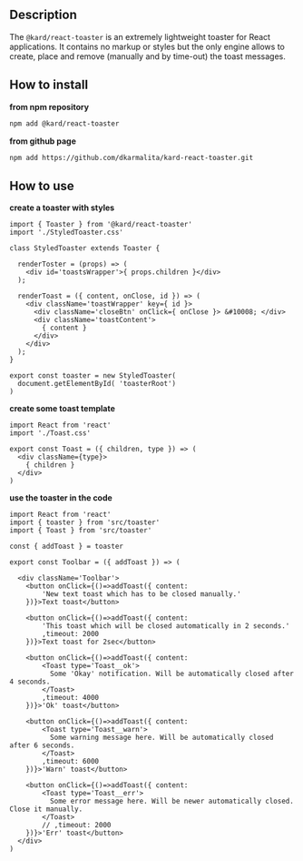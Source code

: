 ## Description

The `@kard/react-toaster` is an extremely lightweight toaster for React applications. It contains no markup or styles but the only engine allows to create, place and remove (manually and by time-out) the toast messages.

## How to install

**from npm repository**
```sh
npm add @kard/react-toaster
```

**from github page**
```sh
npm add https://github.com/dkarmalita/kard-react-toaster.git
```

## How to use

**create a toaster with styles**
```
import { Toaster } from '@kard/react-toaster'
import './StyledToaster.css'

class StyledToaster extends Toaster {

  renderToster = (props) => (
    <div id='toastsWrapper'>{ props.children }</div>
  );

  renderToast = ({ content, onClose, id }) => (
    <div className='toastWrapper' key={ id }>
      <div className='closeBtn' onClick={ onClose }> &#10008; </div>
      <div className='toastContent'>
        { content }
      </div>
    </div>
  );
}

export const toaster = new StyledToaster(
  document.getElementById( 'toasterRoot')
)
```

**create some toast template**
```
import React from 'react'
import './Toast.css'

export const Toast = ({ children, type }) => (
  <div className={type}>
    { children }
  </div>
)
```

**use the toaster in the code**
```
import React from 'react'
import { toaster } from 'src/toaster'
import { Toast } from 'src/toaster'

const { addToast } = toaster

export const Toolbar = ({ addToast }) => (

  <div className='Toolbar'>
    <button onClick={()=>addToast({ content:
        'New text toast which has to be closed manually.'
    })}>Text toast</button>

    <button onClick={()=>addToast({ content:
        'This toast which will be closed automatically in 2 seconds.'
        ,timeout: 2000
    })}>Text toast for 2sec</button>

    <button onClick={()=>addToast({ content:
        <Toast type='Toast__ok'>
          Some 'Okay' notification. Will be automatically closed after 4 seconds.
        </Toast>
        ,timeout: 4000
    })}>'Ok' toast</button>

    <button onClick={()=>addToast({ content:
        <Toast type='Toast__warn'>
          Some warning message here. Will be automatically closed after 6 seconds.
        </Toast>
        ,timeout: 6000
    })}>'Warn' toast</button>

    <button onClick={()=>addToast({ content:
        <Toast type='Toast__err'>
          Some error message here. Will be newer automatically closed. Close it manually.
        </Toast>
        // ,timeout: 2000
    })}>'Err' toast</button>
  </div>
)
```
